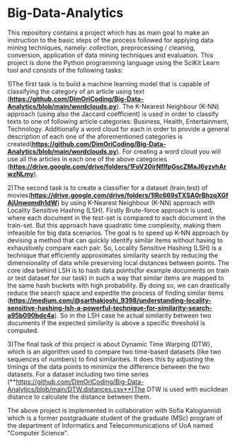 # Big-Data-Analytics
This repository contains a project which has as main goal to make an instruction to the basic steps of the process followed for applying data mining techniques, namely: collection, preprocessing / cleaning,
conversion, application of data mining techniques and evaluation. This project is done the Python programming language using the SciKit Learn tool and consists of the following tasks:

 1)The first task is to build a machine learning model that is capable of classifying the category of an article using text (**https://github.com/DimOriCoding/Big-Data-Analytics/blob/main/wordclouds.py**). The K-Nearest Neighbour (K-NN) approach (using also the Jaccard coefficient) is used in order to classify texts to one of following article categories: Business, Health, Entertainment, Technology. Additionally a word cloud for each in order to provide a general description of each one of the aforementioned categories is created(**https://github.com/DimOriCoding/Big-Data-Analytics/blob/main/wordclouds.py**). For creating a word cloud you will use all the articles in each one of the above categories (**https://drive.google.com/drive/folders/1FoV20irNflfpGscZMaJ6yzvhArwzNLmy**).

 
 2)The second task is to create a classifier for a dataset (train,test) of movies(**https://drive.google.com/drive/folders/1IRc669sTXSA0rBhzqXGfAjUnwomdh1dW**) by using K-Nearest Neighbour (K-NN) approach with Locality Sensitive Hashing (LSH). Firstly Brute-force approach is used, where each document in the test-set is compared to each document in the train-set. But this approach have quadratic time complexity, making them infeasible for big data scenarios. The goal is to speed up K-NN approach by devising a method that can quickly identify similar items without having to exhaustively compare each pair. So, Locality Sensitive Hashing (LSH) is a technique that efficiently approximates similarity search by reducing the dimensionality of data while preserving local distances between points. The core idea behind LSH is to hash data points(for example documents on train or test dataset for our task) in such a way that similar items are mapped to the same hash buckets with high probability. By doing so, we can drastically reduce the search space and expedite the process of finding similar items (**https://medium.com/@sarthakjoshi_9398/understanding-locality-sensitive-hashing-lsh-a-powerful-technique-for-similarity-search-a95b090bdc4a**). So in the LSH case  he actual similarity between two documents if the expected similarity is above a specific threshold is computed.

 3)The final task of this project is about Dynamic Time Warping (DTW), which is an algorithm used to compare two time-based datasets (like two sequences of numbers) to find similarities. It does this by adjusting the timings of the data points to minimize the difference between the two datasets. For a dataset including  two time series (**https://github.com/DimOriCoding/Big-Data-Analytics/blob/main/DTW.distances.csv**)The  DTW is used with euclidean distance to calculate the distance between them.

The above project is implemented in collaboration with Sofia Kalogiannidi which is a former postgraduate student of the graduate (MSc) program  of the department of Informatics and Telecommunications of UoA named "Computer Science".
 

